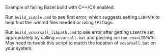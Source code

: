 Example of failing Bazel build with C++/CX enabled.

Run `build_simple.cmd` to see first error, which suggests setting
`LIBPATH` to help find the .winmd files needed or using \AI flags.

Run `build_vcvarsall_libpath.cmd` to see error after getting `LIBPATH` set
appropriately by calling `vcvarsall.bat` and passing 
`action_env=LIBPATH`. May need to tweek this script
to match the location of `vcvarsall.bat` on your system.
